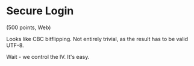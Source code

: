 # Secure Login
(500 points, Web)

Looks like CBC bitflipping.
Not entirely trivial, as the result has to be valid UTF-8.

Wait - we control the IV. It's easy.

